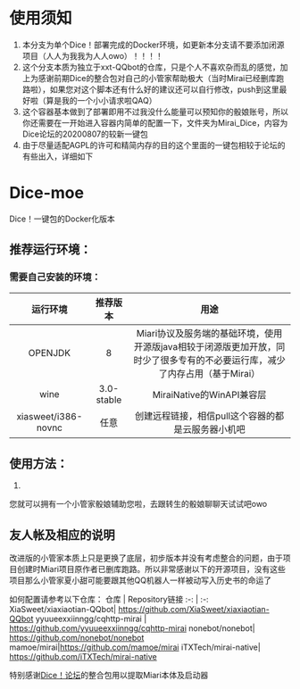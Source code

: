 # 使用须知
1. 本分支为单个Dice！部署完成的Docker环境，如更新本分支请不要添加闭源项目（人人为我我为人人owo）！！！！
2. 这个分支本质为独立于xxt-QQbot的仓库，只是个人不喜欢杂而乱的感觉，加上为感谢前期Dice的整合包对自己的小管家帮助极大（当时Mirai已经删库跑路啦），如果您对这个脚本还有什么好的建议还可以自行修改，push到这里最好啦（算是我的一个小小请求啦QAQ）
3. 这个容器基本做到了部署即用不过我没什么能量可以预知你的骰娘账号，所以你还需要在一开始进入容器内简单的配置一下，文件夹为Mirai_Dice，内容为Dice论坛的20200807的较新一键包
4. 由于尽量适配AGPL的许可和精简内存的目的这个里面的一键包相较于论坛的有些出入，详细如下
# Dice-moe
  Dice！一键包的Docker化版本
## 推荐运行环境：
### 需要自己安装的环境：
运行环境     | 推荐版本 | 用途
 :-: | :-: | :-:
OPENJDK| 8 | Miari协议及服务端的基础环境，使用开源版java相较于闭源版更加开放，同时少了很多专有的不必要运行库，减少了内存占用（基于Mirai）
wine| 3.0-stable | MiraiNative的WinAPI兼容层
xiasweet/i386-novnc|任意|创建远程链接，相信pull这个容器的都是云服务器小机吧
## 使用方法：
1. 
  您就可以拥有一个小管家骰娘辅助您啦，去跟转生的骰娘聊聊天试试吧owo
## 友人帐及相应的说明
改进版的小管家本质上只是更换了底层，初步版本并没有考虑整合的问题，由于项目创建时Miari项目原作者已删库跑路。所以非常感谢以下的开源项目，没有这些项目那么小管家夏小甜可能要跟其他QQ机器人一样被动写入历史书的命运了
  
如何配置请参考以下仓库：
仓库     | Repository链接 
 :-: | :-:
XiaSweet/xiaxiaotian-QQbot| https://github.com/XiaSweet/xiaxiaotian-QQbot
yyuueexxiinngg/cqhttp-mirai | https://github.com/yyuueexxiinngg/cqhttp-mirai
nonebot/nonebot| https://github.com/nonebot/nonebot
mamoe/mirai|https://github.com/mamoe/mirai
iTXTech/mirai-native|  https://github.com/iTXTech/mirai-native
  
特别感谢[Dice！论坛](https://forum.kokona.tech)的整合包用以提取Miari本体及启动器
